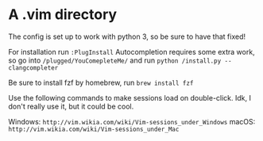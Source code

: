 # A .vim directory

The config is set up to work with python 3, so be sure to have that fixed!

For installation run `:PlugInstall`
Autocompletion requires some extra work, so go into `/plugged/YouComepleteMe/` and run `python /install.py --clangcompleter`

Be sure to install fzf by homebrew, run `brew install fzf`

Use the following commands to make sessions load on double-click.
Idk, I don't really use it, but it could be cool.

Windows:
`http://vim.wikia.com/wiki/Vim-sessions_under_Windows`
macOS:
`http://vim.wikia.com/wiki/Vim-sessions_under_Mac`


